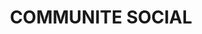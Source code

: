 ---
title: "COMMUNITE SOCIAL"
description: "Clon de Instagram que trabaja con Firebase y Flutter"
image: https://github.com/JokerIsHiro/CommuniteSocial/blob/master/assets/images/logo.png?raw=true
languagesIcons: 
    - https://cdn.jsdelivr.net/gh/devicons/devicon@latest/icons/flutter/flutter-original.svg
---